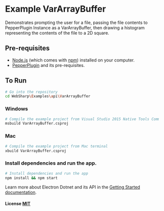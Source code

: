 # Example VarArrayBuffer

Demonstrates prompting the user for a file, passing the file contents to PepperPlugin Instance as a VarArrayBuffer, then drawing a histogram representing the contents of the file to a 2D square.

## Pre-requisites

- [Node.js](https://nodejs.org/en/download/) (which comes with [npm](http://npmjs.com)) installed on your computer.
- [PepperPlugin](https://github.com/xamarin/WebSharp/tree/master/PepperPlugin) and its pre-requisites.

## To Run

```bash
# Go into the repository
cd WebSharp\Examples\api\VarArrayBuffer
```

### Windows
```bash
# Compile the example project from Visual Studio 2015 Native Tools Command Prompt 
msbuild VarArrayBuffer.csproj
```

### Mac
```bash
# Compile the example project from Mac terminal 
xbuild VarArrayBuffer.csproj
```

### Install dependencies and run the app.
```bash
# Install dependencies and run the app
npm install && npm start
```
Learn more about Electron Dotnet and its API in the [Getting Started documentation](https://github.com/xamarin/WebSharp/tree/master/GettingStarted).

#### License [MIT](https://github.com/xamarin/WebSharp/blob/master/LICENSE)

